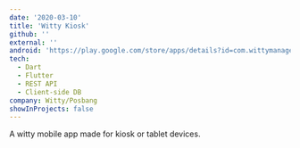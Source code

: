 ```yaml
---
date: '2020-03-10'
title: 'Witty Kiosk'
github: ''
external: ''
android: 'https://play.google.com/store/apps/details?id=com.wittymanager.kiosk'
tech:
  - Dart
  - Flutter
  - REST API
  - Client-side DB
company: Witty/Posbang
showInProjects: false
---
```


A witty mobile app made for kiosk or tablet devices.
